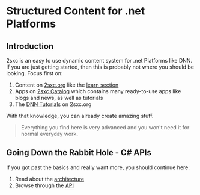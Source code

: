 
# Structured Content for .net Platforms

## Introduction

2sxc is an easy to use dynamic content system for .net Platforms like DNN. 
If you are just getting started, then this is probably not where you should be looking. Focus first on:

1. Content on [2sxc.org](https://2sxc.org/) like the [learn section](https://2sxc.org/en/learn)
1. Apps on [2sxc Catalog](https://2sxc.org/en/apps) which contains many ready-to-use apps like blogs and news, as well as tutorials 
1. The [DNN Tutorials](https://2sxc.org/dnn-tutorials/en/) on 2sxc.org

With that knowledge, you can already create amazing stuff. 

> Everything you find here is very advanced and you won't need it for normal everyday work.

## Going Down the Rabbit Hole - C# APIs

If you got past the basics and really want more, you should continue here:

1. Read about the [architecture](architecture.md)
1. Browse through the [API](/api)